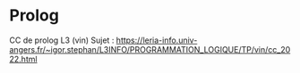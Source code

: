 # Prolog
CC de prolog L3 (vin)
Sujet : https://leria-info.univ-angers.fr/~igor.stephan/L3INFO/PROGRAMMATION_LOGIQUE/TP/vin/cc_2022.html
